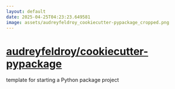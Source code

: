 ```yaml
---
layout: default
date: 2025-04-25T04:23:23.649581
image: assets/audreyfeldroy_cookiecutter-pypackage_cropped.png
---
```


# [audreyfeldroy/cookiecutter-pypackage](https://github.com/audreyfeldroy/cookiecutter-pypackage)

template for starting a Python package project
